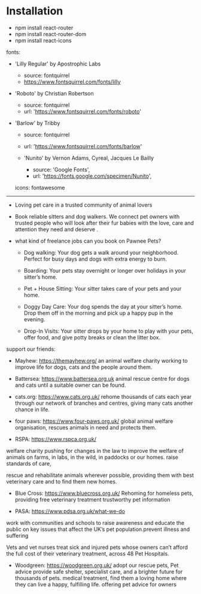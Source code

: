 # Installation

- npm install react-router
- npm install react-router-dom
- npm install react-icons

fonts:

- 'Lilly Regular' by Apostrophic Labs
  - source: fontquirrel
  - https://www.fontsquirrel.com/fonts/lilly
- 'Roboto' by Christian Robertson
  - source: fontquirrel
  - url: 'https://www.fontsquirrel.com/fonts/roboto'
- 'Barlow' by Tribby

  - source: fontquirrel
  - url: 'https://www.fontsquirrel.com/fonts/barlow'

  - 'Nunito' by Vernon Adams, Cyreal, Jacques Le Bailly
    - source: 'Google Fonts',
    - url: 'https://fonts.google.com/specimen/Nunito',

  icons: fontawesome

---

- Loving pet care in a trusted community of animal lovers
- Book reliable sitters and dog walkers.
  We connect pet owners with trusted people who will look after their fur babies with the love, care and attention they need and deserve .

- what kind of freelance jobs can you book on Pawnee Pets?

  - Dog walking: Your dog gets a walk around your neighborhood. Perfect for busy days and dogs with extra energy to burn.

  - Boarding: Your pets stay overnight or longer over holidays in your sitter’s home.
  - Pet + House Sitting: Your sitter takes care of your pets and your home.
  - Doggy Day Care: Your dog spends the day at your sitter’s home. Drop them off in the morning and pick up a happy pup in the evening.
  - Drop-In Visits: Your sitter drops by your home to play with your pets, offer food, and give potty breaks or clean the litter box.

support our friends:

- Mayhew: https://themayhew.org/
  an animal welfare charity working to improve life for dogs, cats and the people around them.

- Battersea: https://www.battersea.org.uk
  animal rescue centre for dogs and cats until a suitable owner can be found.

- cats.org: https://www.cats.org.uk/
  rehome thousands of cats each year through our network of branches and centres, giving many cats another chance in life.

- four paws: https://www.four-paws.org.uk/
  global animal welfare organisation, rescues animals in need and protects them.

- RSPA: https://www.rspca.org.uk/

welfare charity pushing for changes in the law to improve the welfare of animals on farms, in labs, in the wild, in paddocks or our homes. raise standards of care,

rescue and rehabilitate animals wherever possible, providing them with best veterinary care and to find them new homes.

- Blue Cross: https://www.bluecross.org.uk/
  Rehoming for homeless pets, providing free veterinary treatment trustworthy pet information

- PASA: https://www.pdsa.org.uk/what-we-do

work with communities and schools to raise awareness and educate the public on key issues that affect the UK’s pet population.prevent illness and suffering

Vets and vet nurses treat sick and injured pets whose owners can’t afford the full cost of their veterinary treatment, across 48 Pet Hospitals.

- Woodgreen: https://woodgreen.org.uk/
  adopt our rescue pets, Pet advice
  provide safe shelter, specialist care, and a brighter future for thousands of pets. medical treatment, find them a loving home where they can live a happy, fulfilling life.
  offering pet advice for owners
